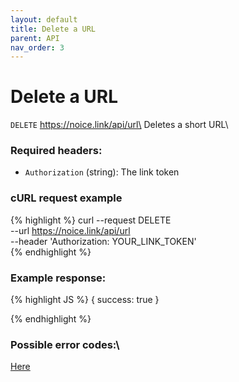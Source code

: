 ```yaml
---
layout: default
title: Delete a URL
parent: API
nav_order: 3
---
```


# Delete a URL

`DELETE` https://noice.link/api/url\
Deletes a short URL\

### Required headers:

- `Authorization` (string): The link token

### cURL request example

<!-- prettier-ignore -->
{% highlight %}
curl --request DELETE \
 --url https://noice.link/api/url \
 --header 'Authorization: YOUR_LINK_TOKEN' \
{% endhighlight %}

### Example response:

<!-- prettier-ignore -->
{% highlight JS %}
{
    success: true
}

{% endhighlight %}

### Possible error codes:\

[Here](https://docs.noice.link/errors)
